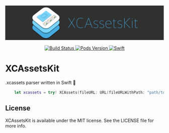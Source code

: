![Header](https://github.com/natmark/XCAssetsKit/blob/master/Resources/header.png?raw=true)

<p align="center">
<a href="https://travis-ci.com/natmark/XCAssetsKit">
<img src="https://travis-ci.com/natmark/XCAssetsKit.svg?token=nzmukddH8XeX8xpNA4qP&branch=master"
alt="Build Status">
</a>
<a href="https://cocoapods.org/pods/XCAssetsKit">
<img src="https://img.shields.io/cocoapods/v/XCAssetsKit.svg?style=flat"
alt="Pods Version">
</a>
<a href="https://github.com/apple/swift">
<img alt="Swift" src="https://img.shields.io/badge/swift-5.0-orange.svg">
</a>
</p>

# XCAssetsKit
.xcassets parser written in Swift 🐧

```Swift
    let xcassets = try! XCAssets(fileURL: URL(fileURLWithPath: "path/to/xcassets"))
```

## License
XCAssetsKit is available under the MIT license. See the LICENSE file for more info.
